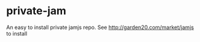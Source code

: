 private-jam
===========

An easy to install private jamjs repo. See http://garden20.com/market/jamjs to install